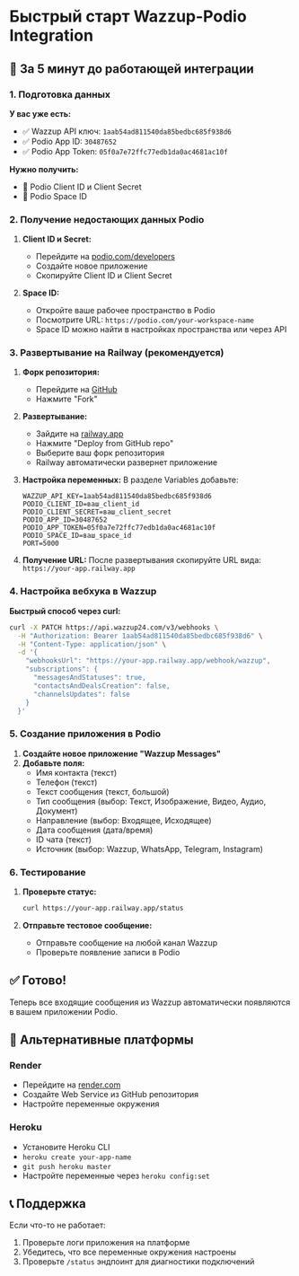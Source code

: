 # Быстрый старт Wazzup-Podio Integration

## 🚀 За 5 минут до работающей интеграции

### 1. Подготовка данных

**У вас уже есть:**
- ✅ Wazzup API ключ: `1aab54ad811540da85bedbc685f938d6`
- ✅ Podio App ID: `30487652`
- ✅ Podio App Token: `05f0a7e72ffc77edb1da0ac4681ac10f`

**Нужно получить:**
- 🔑 Podio Client ID и Client Secret
- 📍 Podio Space ID

### 2. Получение недостающих данных Podio

1. **Client ID и Secret:**
   - Перейдите на [podio.com/developers](https://podio.com/developers)
   - Создайте новое приложение
   - Скопируйте Client ID и Client Secret

2. **Space ID:**
   - Откройте ваше рабочее пространство в Podio
   - Посмотрите URL: `https://podio.com/your-workspace-name`
   - Space ID можно найти в настройках пространства или через API

### 3. Развертывание на Railway (рекомендуется)

1. **Форк репозитория:**
   - Перейдите на [GitHub](https://github.com/Anastasia462208/wazzup-podio-integration)
   - Нажмите "Fork"

2. **Развертывание:**
   - Зайдите на [railway.app](https://railway.app)
   - Нажмите "Deploy from GitHub repo"
   - Выберите ваш форк репозитория
   - Railway автоматически развернет приложение

3. **Настройка переменных:**
   В разделе Variables добавьте:
   ```
   WAZZUP_API_KEY=1aab54ad811540da85bedbc685f938d6
   PODIO_CLIENT_ID=ваш_client_id
   PODIO_CLIENT_SECRET=ваш_client_secret
   PODIO_APP_ID=30487652
   PODIO_APP_TOKEN=05f0a7e72ffc77edb1da0ac4681ac10f
   PODIO_SPACE_ID=ваш_space_id
   PORT=5000
   ```

4. **Получение URL:**
   После развертывания скопируйте URL вида: `https://your-app.railway.app`

### 4. Настройка вебхука в Wazzup

**Быстрый способ через curl:**
```bash
curl -X PATCH https://api.wazzup24.com/v3/webhooks \
  -H "Authorization: Bearer 1aab54ad811540da85bedbc685f938d6" \
  -H "Content-Type: application/json" \
  -d '{
    "webhooksUrl": "https://your-app.railway.app/webhook/wazzup",
    "subscriptions": {
      "messagesAndStatuses": true,
      "contactsAndDealsCreation": false,
      "channelsUpdates": false
    }
  }'
```

### 5. Создание приложения в Podio

1. **Создайте новое приложение "Wazzup Messages"**
2. **Добавьте поля:**
   - Имя контакта (текст)
   - Телефон (текст)
   - Текст сообщения (текст, большой)
   - Тип сообщения (выбор: Текст, Изображение, Видео, Аудио, Документ)
   - Направление (выбор: Входящее, Исходящее)
   - Дата сообщения (дата/время)
   - ID чата (текст)
   - Источник (выбор: Wazzup, WhatsApp, Telegram, Instagram)

### 6. Тестирование

1. **Проверьте статус:**
   ```bash
   curl https://your-app.railway.app/status
   ```

2. **Отправьте тестовое сообщение:**
   - Отправьте сообщение на любой канал Wazzup
   - Проверьте появление записи в Podio

## ✅ Готово!

Теперь все входящие сообщения из Wazzup автоматически появляются в вашем приложении Podio.

## 🔧 Альтернативные платформы

### Render
- Перейдите на [render.com](https://render.com)
- Создайте Web Service из GitHub репозитория
- Настройте переменные окружения

### Heroku
- Установите Heroku CLI
- `heroku create your-app-name`
- `git push heroku master`
- Настройте переменные через `heroku config:set`

## 📞 Поддержка

Если что-то не работает:
1. Проверьте логи приложения на платформе
2. Убедитесь, что все переменные окружения настроены
3. Проверьте `/status` эндпоинт для диагностики подключений
